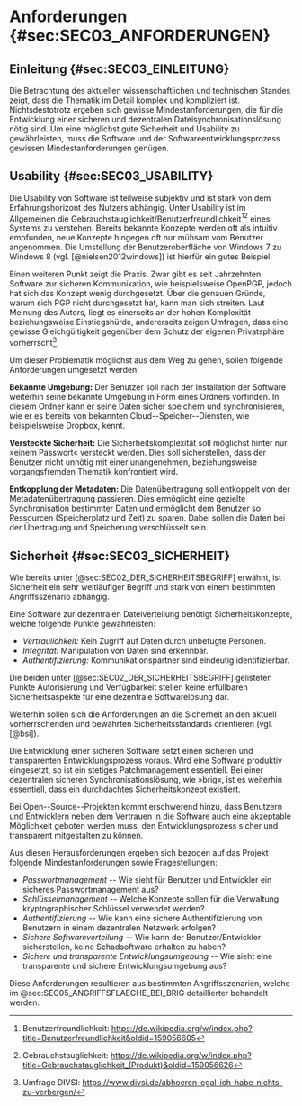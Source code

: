 # Anforderungen {#sec:SEC03_ANFORDERUNGEN}

## Einleitung {#sec:SEC03_EINLEITUNG}

Die Betrachtung des aktuellen wissenschaftlichen und technischen Standes zeigt,
dass die Thematik im Detail komplex und kompliziert ist. Nichtsdestotrotz
ergeben sich gewisse Mindestanforderungen, die für die Entwicklung einer
sicheren und dezentralen Dateisynchronisationslösung nötig sind. Um eine
möglichst gute Sicherheit und Usability zu gewährleisten, muss die Software und
der Softwareentwicklungsprozess gewissen Mindestanforderungen genügen.

## Usability {#sec:SEC03_USABILITY}

Die Usability von Software ist teilweise subjektiv und ist stark von dem
Erfahrungshorizont des Nutzers abhängig. Unter Usability ist im Allgemeinen die
Gebrauchstauglichkeit/Benutzerfreundlichkeit[^FN_BENUTZERFREUNDLICHKEIT][^FN_GEBRAUCHSTAUGLICHKEIT]
eines Systems zu verstehen. Bereits bekannte Konzepte werden oft als intuitiv
empfunden, neue Konzepte hingegen oft nur mühsam vom Benutzer angenommen. Die
Umstellung der Benutzeroberfläche von Windows 7 zu Windows 8 (vgl.
[@nielsen2012windows]) ist hierfür ein gutes Beispiel.

[^FN_BENUTZERFREUNDLICHKEIT]: Benutzerfreundlichkeit: <https://de.wikipedia.org/w/index.php?title=Benutzerfreundlichkeit&oldid=159056605>

[^FN_GEBRAUCHSTAUGLICHKEIT]: Gebrauchstauglichkeit: <https://de.wikipedia.org/w/index.php?title=Gebrauchstauglichkeit_(Produkt)&oldid=159056626>

Einen weiteren Punkt zeigt die Praxis. Zwar gibt es seit Jahrzehnten Software
zur sicheren Kommunikation, wie beispielsweise OpenPGP, jedoch hat sich das
Konzept wenig durchgesetzt. Über die genauen Gründe, warum sich PGP nicht
durchgesetzt hat, kann man sich streiten. Laut Meinung des Autors, liegt es
einerseits an der hohen Komplexität beziehungsweise Einstiegshürde,
andererseits zeigen Umfragen, dass eine gewisse Gleichgültigkeit gegenüber dem
Schutz der eigenen Privatsphäre vorherrscht[^FN_PRIVACY_SURVEY].

[^FN_PRIVACY_SURVEY]: Umfrage DIVSI: <https://www.divsi.de/abhoeren-egal-ich-habe-nichts-zu-verbergen/>

Um dieser Problematik möglichst aus dem Weg zu gehen, sollen folgende
Anforderungen umgesetzt werden:

**Bekannte Umgebung:** Der Benutzer soll nach der Installation der Software
weiterhin seine bekannte Umgebung in Form eines Ordners vorfinden. In diesem Ordner
kann er seine Daten sicher speichern und synchronisieren, wie er es bereits von
bekannten Cloud--Speicher--Diensten, wie beispielsweise Dropbox, kennt.

**Versteckte Sicherheit:** Die Sicherheitskomplexität soll möglichst hinter nur
»einem Passwort« versteckt werden. Dies soll sicherstellen, dass der Benutzer
nicht unnötig mit einer unangenehmen, beziehungsweise vorgangsfremden Thematik
konfrontiert wird.

**Entkopplung der Metadaten:** Die Datenübertragung soll entkoppelt von der
Metadatenübertragung passieren. Dies ermöglicht eine gezielte Synchronisation
bestimmter Daten und ermöglicht dem Benutzer so Ressourcen (Speicherplatz und
Zeit) zu sparen. Dabei sollen die Daten bei der Übertragung und Speicherung
verschlüsselt sein.

## Sicherheit {#sec:SEC03_SICHERHEIT}

Wie bereits unter [@sec:SEC02_DER_SICHERHEITSBEGRIFF] erwähnt, ist Sicherheit
ein sehr weitläufiger Begriff und stark von einem bestimmten Angriffsszenario
abhängig.

Eine Software zur dezentralen Dateiverteilung benötigt Sicherheitskonzepte,
welche folgende Punkte gewährleisten:

* *Vertraulichkeit:* Kein Zugriff auf Daten durch unbefugte Personen.
* *Integrität:* Manipulation von Daten sind erkennbar.
* *Authentifizierung:* Kommunikationspartner sind eindeutig identifizierbar.

Die beiden unter [@sec:SEC02_DER_SICHERHEITSBEGRIFF] gelisteten Punkte
Autorisierung und Verfügbarkeit stellen keine erfüllbaren Sicherheitsaspekte
für eine dezentrale Softwarelösung dar.

Weiterhin sollen sich die Anforderungen an die Sicherheit an den aktuell
vorherrschenden und bewährten Sicherheitsstandards orientieren (vgl. [@bsi]).

Die Entwicklung einer sicheren Software setzt einen sicheren und transparenten
Entwicklungsprozess voraus. Wird eine Software produktiv eingesetzt, so ist ein
stetiges Patchmanagement essentiell. Bei einer dezentralen sicheren
Synchronisationslösung, wie »brig«, ist es weiterhin essentiell, dass ein
durchdachtes Sicherheitskonzept existiert.

Bei Open--Source--Projekten kommt erschwerend hinzu, dass Benutzern und
Entwicklern neben dem Vertrauen in die Software auch eine akzeptable Möglichkeit
geboten werden muss, den Entwicklungsprozess sicher und transparent
mitgestalten zu können.

Aus diesen Herausforderungen ergeben sich bezogen auf das Projekt folgende
Mindestanforderungen sowie Fragestellungen:

* *Passwortmanagement* -- Wie sieht für Benutzer und Entwickler ein sicheres
  Passwortmanagement aus?
* *Schlüsselmanagement* -- Welche Konzepte sollen für die Verwaltung
  kryptographischer Schlüssel verwendet werden?
* *Authentifizierung* -- Wie kann eine sichere Authentifizierung von Benutzern in
  einem dezentralen Netzwerk erfolgen?
* *Sichere Softwareverteilung* -- Wie kann der Benutzer/Entwickler sicherstellen,
  keine Schadsoftware erhalten zu haben?
* *Sichere und transparente Entwicklungsumgebung* -- Wie sieht eine transparente
  und sichere Entwicklungsumgebung aus?

Diese Anforderungen resultieren aus bestimmten Angriffsszenarien, welche im @sec:SEC05_ANGRIFFSFLAECHE_BEI_BRIG detaillierter behandelt werden.
